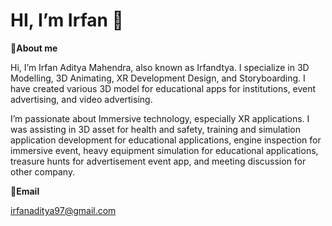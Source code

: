 # HI, I’m Irfan 👋

📌**About me**

Hi, I’m Irfan Aditya Mahendra, also known as Irfandtya. I specialize in 3D Modelling, 3D Animating, XR Development Design, and Storyboarding. I have created various 3D model for educational apps for institutions, event advertising, and video advertising.

I’m passionate about Immersive technology, especially XR applications. I was assisting in 3D asset for health and safety, training and simulation application development for educational applications, engine inspection for immersive event, heavy equipment simulation for educational applications, treasure hunts for advertisement event app, and meeting discussion for other company.


📩**Email**

irfanaditya97@gmail.com
